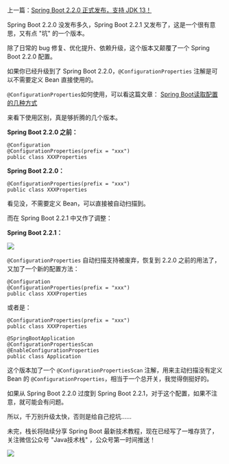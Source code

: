 
上一篇：[Spring Boot 2.2.0 正式发布，支持 JDK 13！](https://mp.weixin.qq.com/s/3TF6ooiW3JUzSGeAiQ9m8g)

Spring Boot 2.2.0 没发布多久，Spring Boot 2.2.1 又发布了，这是一个很有意思，又有点 "坑" 的一个版本。

除了日常的 bug 修复、优化提升、依赖升级，这个版本又颠覆了一个 Spring Boot 2.2.0 配置。

如果你已经升级到了 Spring Boot 2.2.0，`@ConfigurationProperties` 注解是可以不需要定义 Bean 直接使用的。

`@ConfigurationProperties`如何使用，可以看这篇文章：
[Spring Boot读取配置的几种方式](https://mp.weixin.qq.com/s/aen2PIh0ut-BSHad-Bw7hg)

来看下使用区别，真是够折腾的几个版本。

**Spring Boot 2.2.0 之前：**

```
@Configuration
@ConfigurationProperties(prefix = "xxx")
public class XXXProperties
```

**Spring Boot 2.2.0：**

```
@ConfigurationProperties(prefix = "xxx")
public class XXXProperties
```

看见没，不需要定义 Bean，可以直接被自动扫描到。

而在 Spring Boot 2.2.1 中又作了调整：

**Spring Boot 2.2.1：**

![](http://img.javastack.cn/20191108112508.png)

`@ConfigurationProperties` 自动扫描支持被废弃，恢复到 2.2.0 之前的用法了，又加了一个新的配置方法：

```
@Configuration
@ConfigurationProperties(prefix = "xxx")
public class XXXProperties
```

或者是：

```
@ConfigurationProperties(prefix = "xxx")
public class XXXProperties

@SpringBootApplication
@ConfigurationPropertiesScan
@EnableConfigurationProperties
public class Application 
```

这个版本加了一个 `@ConfigurationPropertiesScan` 注解，用来主动扫描没有定义 Bean 的 `@ConfigurationProperties`，相当于一个总开关，我觉得倒挺好的。

如果从 Spring Boot 2.2.0 过度到 Spring Boot 2.2.1，对于这个配置，如果不注意，就可能会有问题。

所以，千万别升级太快，否则是给自己挖坑……

未完，栈长将陆续分享 Spring Boot 最新技术教程，现在已经写了一堆存货了，关注微信公众号 "Java技术栈" ，公众号第一时间推送！

![](http://img.javastack.cn/wx_search_javastack.png)